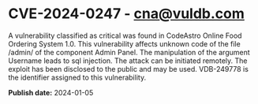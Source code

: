 # CVE-2024-0247 - cna@vuldb.com

A vulnerability classified as critical was found in CodeAstro Online Food Ordering System 1.0. This vulnerability affects unknown code of the file /admin/ of the component Admin Panel. The manipulation of the argument Username leads to sql injection. The attack can be initiated remotely. The exploit has been disclosed to the public and may be used. VDB-249778 is the identifier assigned to this vulnerability.

**Publish date:** 2024-01-05
